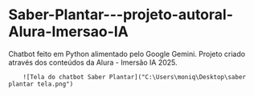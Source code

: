 # Saber-Plantar---projeto-autoral-Alura-Imersao-IA
Chatbot feito em Python alimentado pelo Google Gemini. 
Projeto criado através dos conteúdos da Alura - Imersão IA 2025.

        ![Tela do chatbot Saber Plantar]("C:\Users\moniq\Desktop\saber plantar tela.png")
